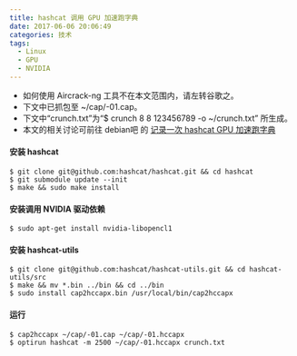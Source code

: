 ```yaml
---
title: hashcat 调用 GPU 加速跑字典
date: 2017-06-06 20:06:49
categories: 技术
tags:
  - Linux
  - GPU
  - NVIDIA
---
```


* 如何使用 Aircrack-ng 工具不在本文范围内，请左转谷歌之。
* 下文中已抓包至 ~/cap/-01.cap。
* 下文中“crunch.txt”为“$ crunch 8 8 123456789 -o ~/crunch.txt” 所生成。
* 本文的相关讨论可前往 debian吧 的 [记录一次 hashcat GPU 加速跑字典](http://tieba.baidu.com/p/5106027162)
<!--more-->

#### 安装 hashcat
```
$ git clone git@github.com:hashcat/hashcat.git && cd hashcat
$ git submodule update --init
$ make && sudo make install
```

#### 安装调用 NVIDIA 驱动依赖
```
$ sudo apt-get install nvidia-libopencl1
```

#### 安装 hashcat-utils
```
$ git clone git@github.com:hashcat/hashcat-utils.git && cd hashcat-utils/src
$ make && mv *.bin ../bin && cd ../bin
$ sudo install cap2hccapx.bin /usr/local/bin/cap2hccapx
```

#### 运行
```
$ cap2hccapx ~/cap/-01.cap ~/cap/-01.hccapx
$ optirun hashcat -m 2500 ~/cap/-01.hccapx crunch.txt
```

